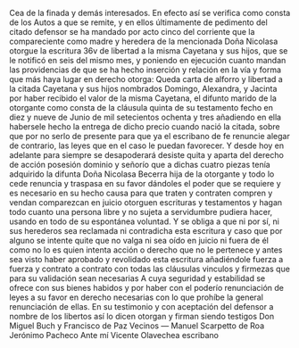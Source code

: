 Cea de la finada y demás interesados. En efecto así se verifica como consta de los Autos a que se remite, y en ellos últimamente de pedimento del citado defensor se ha mandado por acto cinco del corriente que la compareciente como madre y heredera de la mencionada Doña Nicolasa otorgue la escritura 36v de libertad a la misma Cayetana y sus hijos, que se le notificó en seis del mismo mes, y poniendo en ejecución cuanto mandan las providencias de que se ha hecho inserción y relación en la vía y forma que más haya lugar en derecho otorga: Queda carta de alforro y libertad a la citada Cayetana y sus hijos nombrados Domingo, Alexandra, y Jacinta por haber recibido el valor de la misma Cayetana, el difunto marido de la otorgante como consta de la cláusula quinta de su testamento fecho en diez y nueve de Junio de mil setecientos ochenta y tres añadiendo en ella habersele hecho la entrega de dicho precio cuando nació la citada, sobre que por no serlo de presente para que ya el escribano de fe renuncie alegar de contrario, las leyes que en el caso le puedan favorecer. Y desde hoy en adelante para siempre se desapoderará desiste quita y aparta del derecho de acción posesión dominio y señorío que a dichas cuatro piezas tenía adquirido la difunta Doña Nicolasa Becerra hija de la otorgante y todo lo cede renuncia y traspasa en su favor dándoles el poder que se requiere y es necesario en su hecho causa para que traten y contraten compren y vendan comparezcan en juicio otorguen escrituras y testamentos y hagan todo cuanto una persona libre y no sujeta a servidumbre pudiera hacer, usando en todo de su espontánea voluntad. Y se obliga a que ni por sí, ni sus herederos sea reclamada ni contradicha esta escritura y caso que por alguno se intente quite que no valga ni sea oído en juicio ni fuera de él como no lo es quien intenta acción o derecho que no le pertenece y antes sea visto haber aprobado y revolidado esta escritura añadiéndole fuerza a fuerza y contrato a contrato con todas las cláusulas vinculos y firmezas que para su validación sean necesarias A cuya seguridad y estabilidad se ofrece con sus bienes habidos y por haber con el poderío renunciación de leyes a su favor en derecho necesarias con lo que prohíbe la general renunciación de ellas. En su testimonio y con aceptación del defensor a nombre de los libertos así lo dicen otorgan y firman siendo testigos Don Miguel Buch y Francisco de Paz Vecinos — Manuel Scarpetto de Roa Jerónimo Pacheco Ante mí Vicente Olavechea escribano